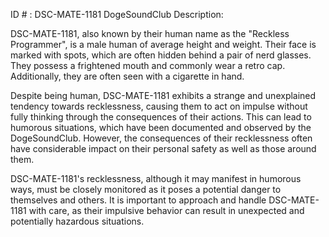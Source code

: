 ID # : DSC-MATE-1181
DogeSoundClub Description:

DSC-MATE-1181, also known by their human name as the "Reckless Programmer", is a male human of average height and weight. Their face is marked with spots, which are often hidden behind a pair of nerd glasses. They possess a frightened mouth and commonly wear a retro cap. Additionally, they are often seen with a cigarette in hand.

Despite being human, DSC-MATE-1181 exhibits a strange and unexplained tendency towards recklessness, causing them to act on impulse without fully thinking through the consequences of their actions. This can lead to humorous situations, which have been documented and observed by the DogeSoundClub. However, the consequences of their recklessness often have considerable impact on their personal safety as well as those around them.

DSC-MATE-1181's recklessness, although it may manifest in humorous ways, must be closely monitored as it poses a potential danger to themselves and others. It is important to approach and handle DSC-MATE-1181 with care, as their impulsive behavior can result in unexpected and potentially hazardous situations.